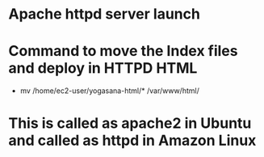 # Apache httpd server launch 

# Command to move the Index files and deploy in HTTPD HTML
- mv /home/ec2-user/yogasana-html/* /var/www/html/


# This is called as apache2 in Ubuntu and called as httpd in Amazon Linux
